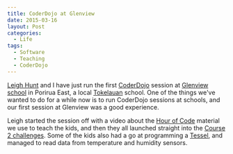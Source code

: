 ```yaml
---
title: CoderDojo at Glenview
date: 2015-03-16
layout: Post
categories:
  - Life
tags:
  - Software
  - Teaching
  - CoderDojo
---
```


[Leigh Hunt](http://porirua.coderdojo.org.nz/about/mentors/#leigh) and I have just run the first [CoderDojo](http://coderdojo.org.nz/) session at [Glenview school](http://glenviewschoolporirua.blogspot.co.nz/) in Porirua East, a local [Tokelauan](http://tokelau.org.nz/) school. One of the things we've wanted to do for a while now is to run CoderDojo sessions at schools, and our first session at Glenview was a good experience.

<!-- more -->

Leigh started the session off with a video about the [Hour of Code](http://hourofcode.com/nz) material we use to teach the kids, and then they all launched straight into the [Course 2 challenges](http://studio.code.org/s/course2). Some of the kids also had a go at programming a [Tessel](https://tessel.io/), and managed to read data from temperature and humidity sensors.

